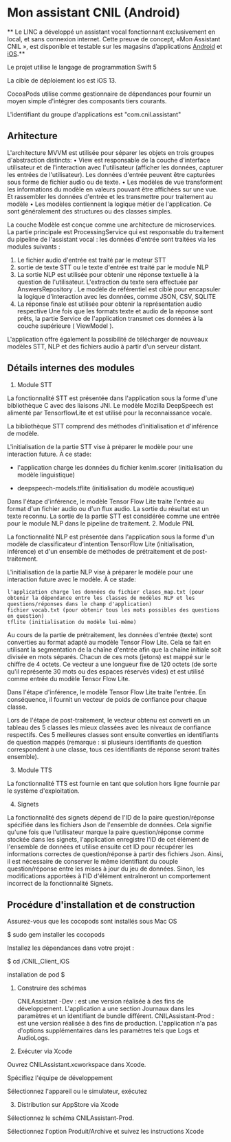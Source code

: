 Mon assistant CNIL (Android)
===

** Le LINC a développé un assistant vocal fonctionnant exclusivement en local, et sans connexion internet. Cette preuve de concept, «Mon Assistant CNIL », est disponible et testable sur les magasins d’applications [Android](https://play.google.com/store/apps/details?id=com.cnil.assistant) et [iOS](https://apps.apple.com/sk/app/mon-assistant-cnil/id1642545555).**

Le projet utilise le langage de programmation Swift 5

La cible de déploiement ios est iOS 13.

CocoaPods utilise comme gestionnaire de dépendances pour fournir un moyen simple d'intégrer des composants tiers courants.

L'identifiant du groupe d'applications est "com.cnil.assistant"

## Arhitecture
L'architecture MVVM est utilisée pour séparer les objets en trois groupes d'abstraction distincts:
•	View est responsable de la couche d'interface utilisateur et de l'interaction avec l'utilisateur (afficher les données, capturer les entrées de l'utilisateur). Les données d'entrée peuvent être capturées sous forme de fichier audio ou de texte.
•	Les modèles de vue transforment les informations du modèle en valeurs pouvant être affichées sur une vue. Et rassembler les données d'entrée et les transmettre pour traitement au modèle
•	Les modèles contiennent la logique métier de l'application. Ce sont généralement des structures ou des classes simples.


La couche Modèle est conçue comme une architecture de microservices. La partie principale est ProcessingService qui est responsable du traitement du pipeline de l'assistant vocal : les données d'entrée sont traitées via les modules suivants :
1.	Le fichier audio d'entrée est traité par le moteur STT 
2.	sortie de texte STT  ou le texte d'entrée est traité par le module NLP 
3.	La sortie NLP est utilisée pour obtenir une réponse textuelle à la question de l'utilisateur. L'extraction du texte sera effectuée par AnswersRepository . Le modèle de référentiel est ciblé pour encapsuler la logique d'interaction avec les données, comme JSON, CSV, SQLITE
4.	La réponse finale est utilisée pour obtenir la représentation audio respective 
Une fois que les formats texte et audio de la réponse sont prêts, la partie Service de l'application transmet ces données à la couche supérieure ( ViewModel ).

L'application offre également la possibilité de télécharger de nouveaux modèles STT, NLP et des fichiers audio à partir d'un serveur distant. 

## Détails internes des modules

1. Module STT

La fonctionnalité STT est présentée dans l'application sous la forme d'une bibliothèque C avec des liaisons JNI. Le modèle Mozilla DeepSpeech est alimenté par TensorflowLite et est utilisé pour la reconnaissance vocale.

La bibliothèque STT comprend des méthodes d'initialisation et d'inférence de modèle.

L'initialisation de la partie STT vise à préparer le modèle pour une interaction future. À ce stade:

* l'application charge les données du fichier kenlm.scorer (initialisation du modèle linguistique)

* deepspeech-models.tflite (initialisation du modèle acoustique)

Dans l'étape d'inférence, le modèle Tensor Flow Lite traite l'entrée au format d'un fichier audio ou d'un flux audio. La sortie du résultat est un texte reconnu. La sortie de la partie STT est considérée comme une entrée pour le module NLP dans le pipeline de traitement.
2. Module PNL

La fonctionnalité NLP est présentée dans l'application sous la forme d'un modèle de classificateur d'intention TensorFlow Lite (initialisation, inférence) et d'un ensemble de méthodes de prétraitement et de post-traitement.

L'initialisation de la partie NLP vise à préparer le modèle pour une interaction future avec le modèle. À ce stade:

    l'application charge les données du fichier clases_map.txt (pour obtenir la dépendance entre les classes de modèles NLP et les questions/réponses dans le champ d'application)
    fichier vocab.txt (pour obtenir tous les mots possibles des questions en question)
    tflite (initialisation du modèle lui-même)

Au cours de la partie de prétraitement, les données d'entrée (texte) sont converties au format adapté au modèle Tensor Flow Lite. Cela se fait en utilisant la segmentation de la chaîne d'entrée afin que la chaîne initiale soit divisée en mots séparés. Chacun de ces mots (jetons) est mappé sur le chiffre de 4 octets. Ce vecteur a une longueur fixe de 120 octets (de sorte qu'il représente 30 mots ou des espaces réservés vides) et est utilisé comme entrée du modèle Tensor Flow Lite.

Dans l'étape d'inférence, le modèle Tensor Flow Lite traite l'entrée. En conséquence, il fournit un vecteur de poids de confiance pour chaque classe.

Lors de l'étape de post-traitement, le vecteur obtenu est converti en un tableau des 5 classes les mieux classées avec les niveaux de confiance respectifs. Ces 5 meilleures classes sont ensuite converties en identifiants de question mappés (remarque : si plusieurs identifiants de question correspondent à une classe, tous ces identifiants de réponse seront traités ensemble).

3. Module TTS

La fonctionnalité TTS est fournie en tant que solution hors ligne fournie par le système d'exploitation.

4. Signets

La fonctionnalité des signets dépend de l'ID de la paire question/réponse spécifiée dans les fichiers Json de l'ensemble de données. Cela signifie qu'une fois que l'utilisateur marque la paire question/réponse comme stockée dans les signets, l'application enregistre l'ID de cet élément de l'ensemble de données et utilise ensuite cet ID pour récupérer les informations correctes de question/réponse à partir des fichiers Json. Ainsi, il est nécessaire de conserver le même identifiant du couple question/réponse entre les mises à jour du jeu de données. Sinon, les modifications apportées à l'ID d'élément entraîneront un comportement incorrect de la fonctionnalité Signets.

## Procédure d'installation et de construction
Assurez-vous que les cocopods sont installés sous Mac OS

$ sudo gem installer les cocopods

Installez les dépendances dans votre projet :

$ cd <Localisation du Projet>/CNIL_Client_iOS

installation de pod $
1. Construire des schémas

    CNILAssistant -Dev : est une version réalisée à des fins de développement. L'application a une section Journaux dans les paramètres et un identifiant de bundle différent.
    CNILAssistant-Prod : est une version réalisée à des fins de production. L'application n'a pas d'options supplémentaires dans les paramètres tels que Logs et AudioLogs.

2. Exécuter via Xcode

Ouvrez CNILAssistant.xcworkspace dans Xcode.

Spécifiez l'équipe de développement

Sélectionnez l'appareil ou le simulateur, exécutez

3. Distribution sur AppStore via Xcode

Sélectionnez le schéma CNILAssistant-Prod.

Sélectionnez l'option Produit/Archive et suivez les instructions Xcode